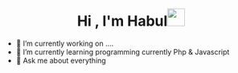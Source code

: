 
<h1 align="center">Hi , I'm Habul<img src="https://media.giphy.com/media/hvRJCLFzcasrR4ia7z/giphy.gif" width="35"></h1>

- 🔭 I’m currently working on ....
- 🌱 I’m currently learning programming currently Php & Javascript 
- 💬 Ask me about everything
